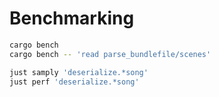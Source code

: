 # Benchmarking

```sh
cargo bench
cargo bench -- 'read parse_bundlefile/scenes'
```

```sh
just samply 'deserialize.*song'
just perf 'deserialize.*song'
